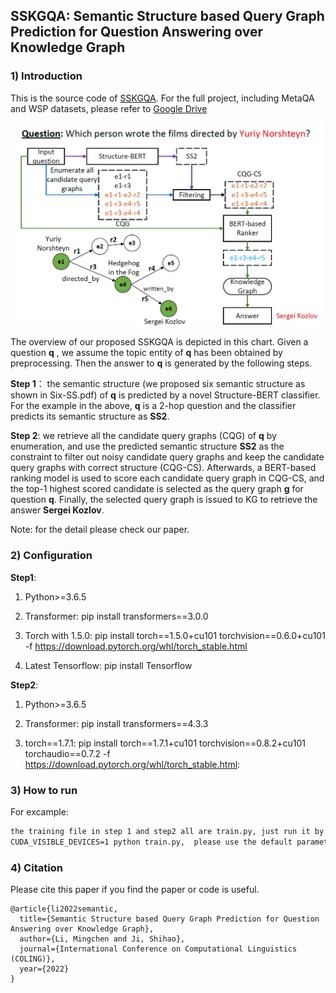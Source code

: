 ## SSKGQA: Semantic Structure based Query Graph Prediction for Question Answering over Knowledge Graph

### 1) Introduction

This is the source code of [SSKGQA](https://arxiv.org/pdf/2204.10194.pdf). For the full project, including MetaQA and WSP datasets, please refer to [Google Drive](https://drive.google.com/drive/folders/18ZREtZq7d1XW_7IfNcsAq5NEoMLDIcK-?usp=sharing)

<img src="https://github.com/ToneLi/SSKGQA/blob/main/framework.png" width="500"/>

The overview of our proposed SSKGQA is depicted in this chart. Given a question **q** , we assume the topic entity of **q** has been obtained by preprocessing. Then the answer to **q** is generated by the following steps. 

**Step 1**： the semantic structure (we proposed six semantic structure as shown in Six-SS.pdf) of __q__ is predicted by a novel Structure-BERT classifier. For the example in the above, __q__ is a 2-hop question and the classifier predicts its semantic structure as __SS2__. 

**Step 2**: we retrieve all the candidate query graphs (CQG) of __q__ by enumeration, and use the predicted semantic structure __SS2__ as the constraint to filter out noisy candidate query graphs and keep the candidate query graphs with correct structure (CQG-CS). Afterwards, a BERT-based ranking model is used to score each candidate query graph in CQG-CS, and the top-1 highest scored candidate is selected as the query graph __g__ for question __q__. Finally, the selected query graph is issued to KG to retrieve the answer __Sergei Kozlov__.

Note: for the detail please check our paper.


### 2) Configuration

**Step1**:

1) Python>=3.6.5

2) Transformer: pip install transformers==3.0.0

3) Torch with 1.5.0: pip install torch==1.5.0+cu101 torchvision==0.6.0+cu101 -f https://download.pytorch.org/whl/torch_stable.html

4) Latest Tensorflow: pip install Tensorflow

**Step2**:

1) Python>=3.6.5

2) Transformer: pip install transformers==4.3.3

3) torch==1.7.1: pip install torch==1.7.1+cu101 torchvision==0.8.2+cu101 torchaudio==0.7.2 -f https://download.pytorch.org/whl/torch_stable.html: 

### 3) How to run

For excample:

```markdown
the training file in step 1 and step2 all are train.py, just run it by
CUDA_VISIBLE_DEVICES=1 python train.py,  please use the default parameters.
```
### 4) Citation
Please cite this paper if you find the paper or code is useful.
```
@article{li2022semantic,
  title={Semantic Structure based Query Graph Prediction for Question Answering over Knowledge Graph},
  author={Li, Mingchen and Ji, Shihao},
  journal={International Conference on Computational Linguistics (COLING)},
  year={2022}
}
```
